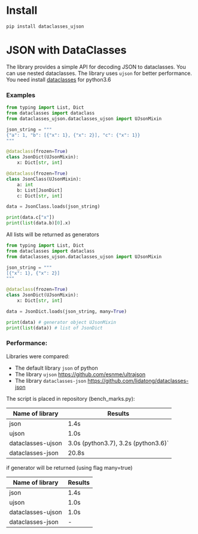 # Install

`pip install dataclasses_ujson`

# JSON with DataClasses 

The library provides a simple API for decoding JSON to dataclasses.
You can use nested dataclasses. The library uses `ujson` for better performance.
You need install [dataclasses](https://github.com/ericvsmith/dataclasses) for python3.6

### Examples

```python
from typing import List, Dict
from dataclasses import dataclass
from dataclasses_ujson.dataclasses_ujson import UJsonMixin

json_string = """
{"a": 1, "b": [{"x": 1}, {"x": 2}], "c": {"x": 1}}
"""

@dataclass(frozen=True)
class JsonDict(UJsonMixin):
    x: Dict[str, int]

@dataclass(frozen=True)
class JsonClass(UJsonMixin):
    a: int
    b: List[JsonDict]
    c: Dict[str, int]

data = JsonClass.loads(json_string)

print(data.c["x"])
print(list(data.b)[0].x)

```

All lists will be returned as generators

```python
from typing import List, Dict
from dataclasses import dataclass
from dataclasses_ujson.dataclasses_ujson import UJsonMixin

json_string = """
[{"x": 1}, {"x": 2}]
"""

@dataclass(frozen=True)
class JsonDict(UJsonMixin):
    x: Dict[str, int]

data = JsonDict.loads(json_string, many=True)

print(data) # generator object UJsonMixin
print(list(data)) # list of JsonDict

```

### Performance:

Libraries were compared:

* The default library `json` of python
* The library `ujson` https://github.com/esnme/ultrajson
* The library `dataclasses-json` https://github.com/lidatong/dataclasses-json

The script is placed in repository (bench_marks.py):


|Name of library|Results|
|---------------|-------|
|json           |1.4s|
|ujson          |1.0s|
|dataclasses-ujson    |3.0s (python3.7), 3.2s  (python3.6)`|
|dataclasses-json    |20.8s|

if generator will be returned (using flag many=true)

|Name of library|Results|
|---------------|-------|
|json           |1.4s|
|ujson          |1.0s|
|dataclasses-ujson    |1.0s|
|dataclasses-json    |-|


